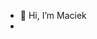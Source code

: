 - 👋 Hi, I’m Maciek
- 

<!---
jaszczomp71/jaszczomp71 is a ✨ special ✨ repository because its `README.md` (this file) appears on your GitHub profile.
You can click the Preview link to take a look at your changes.
--->
